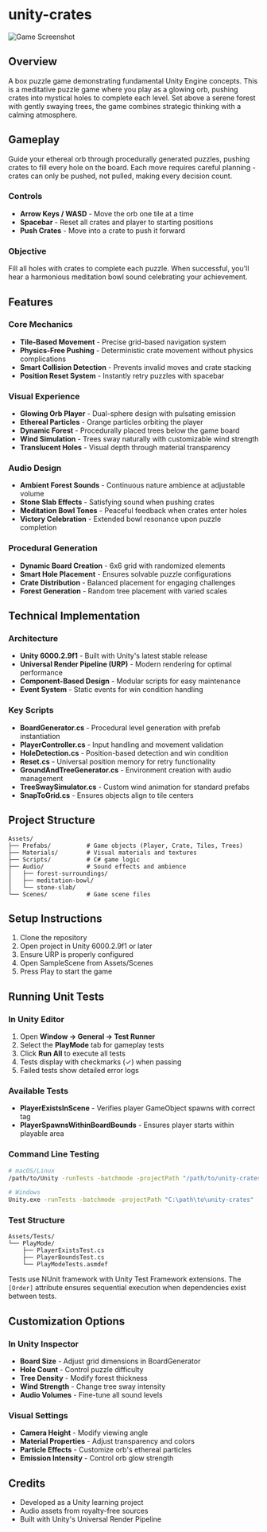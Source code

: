 # unity-crates

![Game Screenshot](screenshow.gif)

## Overview
A box puzzle game demonstrating fundamental Unity Engine concepts. This is a meditative puzzle game where you play as a glowing orb, pushing crates into mystical holes to complete each level. Set above a serene forest with gently swaying trees, the game combines strategic thinking with a calming atmosphere.

## Gameplay
Guide your ethereal orb through procedurally generated puzzles, pushing crates to fill every hole on the board. Each move requires careful planning - crates can only be pushed, not pulled, making every decision count.

### Controls
- **Arrow Keys / WASD** - Move the orb one tile at a time
- **Spacebar** - Reset all crates and player to starting positions
- **Push Crates** - Move into a crate to push it forward

### Objective
Fill all holes with crates to complete each puzzle. When successful, you'll hear a harmonious meditation bowl sound celebrating your achievement.

## Features

### Core Mechanics
- **Tile-Based Movement** - Precise grid-based navigation system
- **Physics-Free Pushing** - Deterministic crate movement without physics complications
- **Smart Collision Detection** - Prevents invalid moves and crate stacking
- **Position Reset System** - Instantly retry puzzles with spacebar

### Visual Experience
- **Glowing Orb Player** - Dual-sphere design with pulsating emission
- **Ethereal Particles** - Orange particles orbiting the player
- **Dynamic Forest** - Procedurally placed trees below the game board
- **Wind Simulation** - Trees sway naturally with customizable wind strength
- **Translucent Holes** - Visual depth through material transparency

### Audio Design
- **Ambient Forest Sounds** - Continuous nature ambience at adjustable volume
- **Stone Slab Effects** - Satisfying sound when pushing crates
- **Meditation Bowl Tones** - Peaceful feedback when crates enter holes
- **Victory Celebration** - Extended bowl resonance upon puzzle completion

### Procedural Generation
- **Dynamic Board Creation** - 6x6 grid with randomized elements
- **Smart Hole Placement** - Ensures solvable puzzle configurations
- **Crate Distribution** - Balanced placement for engaging challenges
- **Forest Generation** - Random tree placement with varied scales

## Technical Implementation

### Architecture
- **Unity 6000.2.9f1** - Built with Unity's latest stable release
- **Universal Render Pipeline (URP)** - Modern rendering for optimal performance
- **Component-Based Design** - Modular scripts for easy maintenance
- **Event System** - Static events for win condition handling

### Key Scripts
- **BoardGenerator.cs** - Procedural level generation with prefab instantiation
- **PlayerController.cs** - Input handling and movement validation
- **HoleDetection.cs** - Position-based detection and win condition
- **Reset.cs** - Universal position memory for retry functionality
- **GroundAndTreeGenerator.cs** - Environment creation with audio management
- **TreeSwaySimulator.cs** - Custom wind animation for standard prefabs
- **SnapToGrid.cs** - Ensures objects align to tile centers

## Project Structure
```
Assets/
├── Prefabs/          # Game objects (Player, Crate, Tiles, Trees)
├── Materials/        # Visual materials and textures
├── Scripts/          # C# game logic
├── Audio/            # Sound effects and ambience
│   ├── forest-surroundings/
│   ├── meditation-bowl/
│   └── stone-slab/
└── Scenes/           # Game scene files
```

## Setup Instructions
1. Clone the repository
2. Open project in Unity 6000.2.9f1 or later
3. Ensure URP is properly configured
4. Open SampleScene from Assets/Scenes
5. Press Play to start the game

## Running Unit Tests

### In Unity Editor
1. Open **Window → General → Test Runner**
2. Select the **PlayMode** tab for gameplay tests
3. Click **Run All** to execute all tests
4. Tests display with checkmarks (✓) when passing
5. Failed tests show detailed error logs

### Available Tests
- **PlayerExistsInScene** - Verifies player GameObject spawns with correct tag
- **PlayerSpawnsWithinBoardBounds** - Ensures player starts within playable area

### Command Line Testing
```bash
# macOS/Linux
/path/to/Unity -runTests -batchmode -projectPath "/path/to/unity-crates" -testResults results.xml -testPlatform PlayMode

# Windows
Unity.exe -runTests -batchmode -projectPath "C:\path\to\unity-crates" -testResults results.xml -testPlatform PlayMode
```

### Test Structure
```
Assets/Tests/
└── PlayMode/
    ├── PlayerExistsTest.cs
    ├── PlayerBoundsTest.cs
    └── PlayModeTests.asmdef
```

Tests use NUnit framework with Unity Test Framework extensions. The `[Order]` attribute ensures sequential execution when dependencies exist between tests.

## Customization Options

### In Unity Inspector
- **Board Size** - Adjust grid dimensions in BoardGenerator
- **Hole Count** - Control puzzle difficulty
- **Tree Density** - Modify forest thickness
- **Wind Strength** - Change tree sway intensity
- **Audio Volumes** - Fine-tune all sound levels

### Visual Settings
- **Camera Height** - Modify viewing angle
- **Material Properties** - Adjust transparency and colors
- **Particle Effects** - Customize orb's ethereal particles
- **Emission Intensity** - Control orb glow strength

## Credits
- Developed as a Unity learning project
- Audio assets from royalty-free sources
- Built with Unity's Universal Render Pipeline